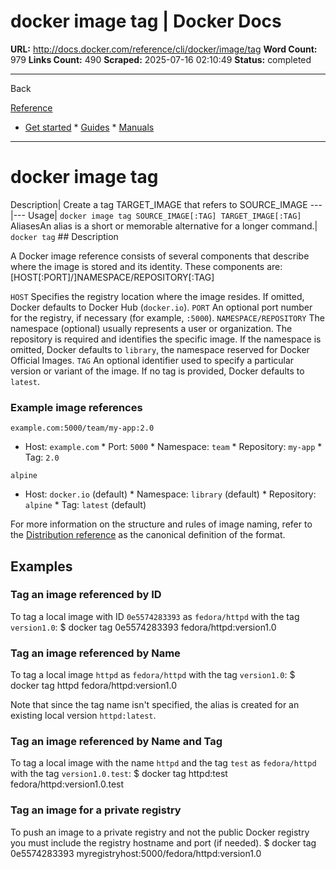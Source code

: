 # docker image tag | Docker Docs

**URL:** http://docs.docker.com/reference/cli/docker/image/tag
**Word Count:** 979
**Links Count:** 490
**Scraped:** 2025-07-16 02:10:49
**Status:** completed

---

Back

[Reference](https://docs.docker.com/reference/)

  * [Get started](http://docs.docker.com/get-started/)   * [Guides](http://docs.docker.com/guides/)   * [Manuals](http://docs.docker.com/manuals/)

* * *

# docker image tag

Description| Create a tag TARGET\_IMAGE that refers to SOURCE\_IMAGE   ---|---   Usage| `docker image tag SOURCE_IMAGE[:TAG] TARGET_IMAGE[:TAG]`   AliasesAn alias is a short or memorable alternative for a longer command.| `docker tag`      ## Description

A Docker image reference consists of several components that describe where the image is stored and its identity. These components are:               [HOST[:PORT]/]NAMESPACE/REPOSITORY[:TAG]

`HOST`     Specifies the registry location where the image resides. If omitted, Docker defaults to Docker Hub \(`docker.io`\). `PORT`     An optional port number for the registry, if necessary \(for example, `:5000`\). `NAMESPACE/REPOSITORY`     The namespace \(optional\) usually represents a user or organization. The repository is required and identifies the specific image. If the namespace is omitted, Docker defaults to `library`, the namespace reserved for Docker Official Images. `TAG`     An optional identifier used to specify a particular version or variant of the image. If no tag is provided, Docker defaults to `latest`.

### Example image references

`example.com:5000/team/my-app:2.0`

  * Host: `example.com`   * Port: `5000`   * Namespace: `team`   * Repository: `my-app`   * Tag: `2.0`

`alpine`

  * Host: `docker.io` \(default\)   * Namespace: `library` \(default\)   * Repository: `alpine`   * Tag: `latest` \(default\)

For more information on the structure and rules of image naming, refer to the [Distribution reference](https://pkg.go.dev/github.com/distribution/reference#pkg-overview) as the canonical definition of the format.

## Examples

### Tag an image referenced by ID

To tag a local image with ID `0e5574283393` as `fedora/httpd` with the tag `version1.0`:               $ docker tag 0e5574283393 fedora/httpd:version1.0     

### Tag an image referenced by Name

To tag a local image `httpd` as `fedora/httpd` with the tag `version1.0`:               $ docker tag httpd fedora/httpd:version1.0     

Note that since the tag name isn't specified, the alias is created for an existing local version `httpd:latest`.

### Tag an image referenced by Name and Tag

To tag a local image with the name `httpd` and the tag `test` as `fedora/httpd` with the tag `version1.0.test`:               $ docker tag httpd:test fedora/httpd:version1.0.test     

### Tag an image for a private registry

To push an image to a private registry and not the public Docker registry you must include the registry hostname and port \(if needed\).               $ docker tag 0e5574283393 myregistryhost:5000/fedora/httpd:version1.0